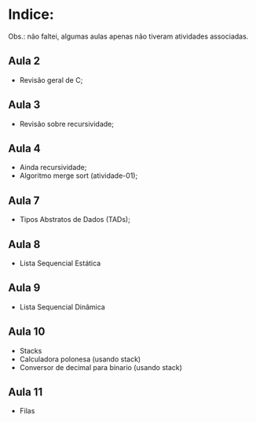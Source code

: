 # Indice:

Obs.: não faltei, algumas aulas apenas não tiveram atividades associadas.

## Aula 2

- Revisão geral de C;

## Aula 3

- Revisão sobre recursividade;

## Aula 4

- Ainda recursividade;
- Algoritmo merge sort (atividade-01);

## Aula 7

- Tipos Abstratos de Dados (TADs);

## Aula 8

- Lista Sequencial Estática

## Aula 9

- Lista Sequencial Dinâmica

## Aula 10

- Stacks
- Calculadora polonesa (usando stack)
- Conversor de decimal para binario (usando stack)

## Aula 11

- Filas

